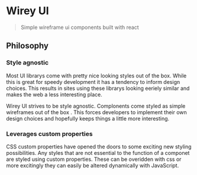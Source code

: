 # Wirey UI

> Simple wireframe ui components built with react

## Philosophy

### Style agnostic

Most UI librarys come with pretty nice looking styles out of the box. While this is great for speedy development it has a tendency to inform design choices. This results in sites using these librarys looking eeriely similar and makes the web a less interesting place. 

Wirey UI strives to be style agnostic. Complonents come styled as simple wireframes out of the box . This forces developers to implement their own design choices and hopefully keeps things a little more interesting.

### Leverages custom properties

CSS custom properties have opened the doors to some exciting new styling possibilities. Any styles that are not essential to the function of a componet are styled using custom properties. These can be overidden with css or more excitingly they can easily be altered dynamically with JavaScript.

